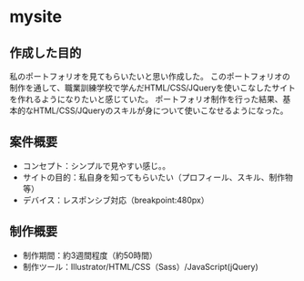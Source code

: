 # mysite

## 作成した目的
私のポートフォリオを見てもらいたいと思い作成した。
このポートフォリオの制作を通して、職業訓練学校で学んだHTML/CSS/JQueryを使いこなしたサイトを作れるようになりたいと感じていた。
ポートフォリオ制作を行った結果、基本的なHTML/CSS/JQueryのスキルが身について使いこなせるようになった。

## 案件概要
- コンセプト：シンプルで見やすい感じ。。
- サイトの目的：私自身を知ってもらいたい（プロフィール、スキル、制作物等）
- デバイス：レスポンシブ対応（breakpoint:480px）

## 制作概要
- 制作期間：約3週間程度（約50時間）
- 制作ツール：Illustrator/HTML/CSS（Sass）/JavaScript(jQuery)
